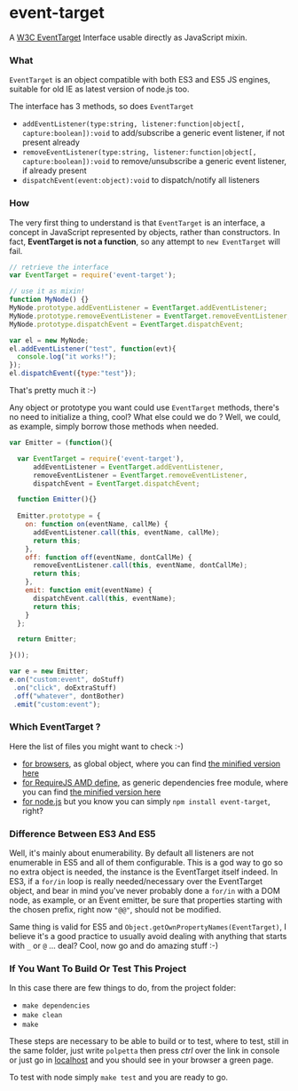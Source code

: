 event-target
============

A [W3C EventTarget](http://www.w3.org/wiki/DOM/domcore/EventTarget) Interface usable directly as JavaScript mixin.

### What
`EventTarget` is an object compatible with both ES3 and ES5 JS engines, suitable for old IE as latest version of node.js too.

The interface has 3 methods, so does `EventTarget`

  * `addEventListener(type:string, listener:function|object[, capture:boolean]):void` to add/subscribe a generic event listener, if not present already
  * `removeEventListener(type:string, listener:function|object[, capture:boolean]):void` to remove/unsubscribe a generic event listener, if already present
  * `dispatchEvent(event:object):void` to dispatch/notify all listeners

### How
The very first thing to understand is that `EventTarget` is an interface, a concept in JavaScript represented by objects, rather than constructors.
In fact, **EventTarget is not a function**, so any attempt to `new EventTarget` will fail.

```JavaScript
// retrieve the interface
var EventTarget = require('event-target');

// use it as mixin!
function MyNode() {}
MyNode.prototype.addEventListener = EventTarget.addEventListener;
MyNode.prototype.removeEventListener = EventTarget.removeEventListener;
MyNode.prototype.dispatchEvent = EventTarget.dispatchEvent;

var el = new MyNode;
el.addEventListener("test", function(evt){
  console.log("it works!");
});
el.dispatchEvent({type:"test"});
```

That's pretty much it :-)

Any object or prototype you want could use `EventTarget` methods, there's no need to initialize a thing, cool? What else could we do ? Well, we could, as example, simply borrow those methods when needed.

```JavaScript
var Emitter = (function(){

  var EventTarget = require('event-target'),
      addEventListener = EventTarget.addEventListener,
      removeEventListener = EventTarget.removeEventListener,
      dispatchEvent = EventTarget.dispatchEvent;

  function Emitter(){}
  
  Emitter.prototype = {
    on: function on(eventName, callMe) {
      addEventListener.call(this, eventName, callMe);
      return this;
    },
    off: function off(eventName, dontCallMe) {
      removeEventListener.call(this, eventName, dontCallMe);
      return this;
    },
    emit: function emit(eventName) {
      dispatchEvent.call(this, eventName);
      return this;
    }
  };

  return Emitter;

}());

var e = new Emitter;
e.on("custom:event", doStuff)
 .on("click", doExtraStuff)
 .off("whatever", dontBother)
 .emit("custom:event");

```

### Which EventTarget ?
Here the list of files you might want to check :-)

  * [for browsers](build/event-target.max.js), as global object, where you can find [the minified version here](build/event-target.js)
  * [for RequireJS AMD define](build/event-target.max.amd.js), as generic dependencies free module, where you can find [the minified version here](build/event-target.amd.js)
  * [for node.js](build/event-target.node.js) but you know you can simply `npm install event-target`, right?

### Difference Between ES3 And ES5
Well, it's mainly about enumerability. By default all listeners are not enumerable in ES5 and all of them configurable. This is a god way to go so no extra object is needed, the instance is the EventTarget itself indeed. In ES3, if a `for/in` loop is really needed/necessary over the EventTarget object, and bear in mind you've never probably done a `for/in` with a DOM node, as example, or an Event emitter, be sure that properties starting with the chosen prefix, right now `"@@"`, should not be modified.

Same thing is valid for ES5 and `Object.getOwnPropertyNames(EventTarget)`, I believe it's a good practice to usually avoid dealing with anything that starts with `_` or `@` ... deal? Cool, now go and do amazing stuff :-)

### If You Want To Build Or Test This Project
In this case there are few things to do, from the project folder:

  * `make dependencies`
  * `make clean`
  * `make`

These steps are necessary to be able to build or to test, where to test, still in the same folder, just write `polpetta` then press *ctrl* over the link in console or just go in [localhost](http://localhost:1337/) and you should see in your browser a green page.

To test with node simply `make test` and you are ready to go.